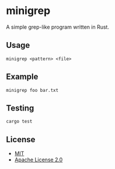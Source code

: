 # minigrep
A simple grep-like program written in Rust.

## Usage
```
minigrep <pattern> <file>
```

## Example
```
minigrep foo bar.txt
```

## Testing
```
cargo test
```

## License
- [MIT](https://choosealicense.com/licenses/mit/)
- [Apache License 2.0](https://choosealicense.com/licenses/apache-2.0/)